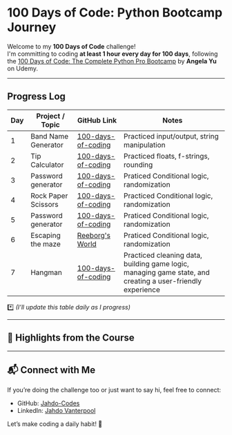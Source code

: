 # 100 Days of Code: Python Bootcamp Journey

Welcome to my **100 Days of Code** challenge!   
I'm committing to coding **at least 1 hour every day for 100 days**, following the [100 Days of Code: The Complete Python Pro Bootcamp](https://www.udemy.com/course/100-days-of-code/?couponCode=KEEPLEARNING) by **Angela Yu** on Udemy.

---

## Progress Log

| Day | Project / Topic | GitHub Link | Notes |
|-----|------------------|-------------|-------|
| 1   | Band Name Generator | [100-days-of-coding](https://github.com/Jahdo-Codes/100-days-of-coding/blob/main/Days/Day%201%20to%2014.ipynb) | Practiced input/output, string manipulation |
| 2   | Tip Calculator | [100-days-of-coding](https://github.com/Jahdo-Codes/100-days-of-coding/blob/main/Days/Day%201%20to%2014.ipynb) | Practiced floats, f-strings, rounding |
| 3   | Password generator  | [100-days-of-coding](https://github.com/Jahdo-Codes/100-days-of-coding/blob/main/Days/Day%201%20to%2014.ipynb) | Praticed Conditional logic, randomization |
| 4   | Rock Paper Scissors  | [100-days-of-coding](https://github.com/Jahdo-Codes/100-days-of-coding/blob/main/Days/Day%201%20to%2014.ipynb) | Practiced Conditional logic, randomization |
| 5   | Password generator  | [100-days-of-coding](https://github.com/Jahdo-Codes/100-days-of-coding/blob/main/Days/Day%201%20to%2014.ipynb) | Praticed Conditional logic, randomization |
| 6   | Escaping the maze  | [Reeborg's World](https://reeborg.cs20.ca/?lang=en&mode=python&menu=%2Fworlds%2Fmenus%2Fsk_menu.json&name=Maze&url=%2Fworlds%2Ftutorial_en%2Fmaze1.json)| Praticed Conditional logic, randomization |
| 7   | Hangman  | [100-days-of-coding](https://github.com/Jahdo-Codes/100-days-of-coding/blob/main/Days/Day%201%20to%2014.ipynb) | Practiced cleaning data, building game logic, managing game state, and creating a user-friendly experience |



*️⃣ *(I’ll update this table daily as I progress)*

---

## 🌟 Highlights from the Course

> 

---

## 📬 Connect with Me

If you’re doing the challenge too or just want to say hi, feel free to connect:

- GitHub: [Jahdo-Codes](https://github.com/Jahdo-Codes)
- LinkedIn: [Jahdo Vanterpool](https://www.linkedin.com/in/jahdo-vanterpool/)

Let’s make coding a daily habit! 💪
